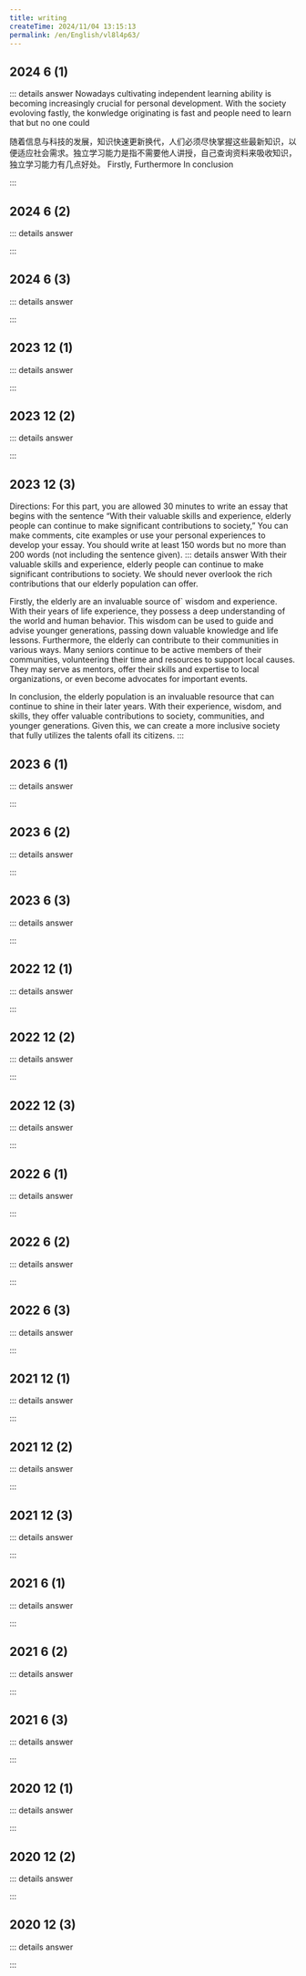 ```yaml
---
title: writing
createTime: 2024/11/04 13:15:13
permalink: /en/English/vl8l4p63/
---
```

## 2024 6 (1)

::: details answer
Nowadays cultivating independent learning ability is becoming increasingly crucial for personal development.
With the society evoloving fastly, the konwledge originating is fast and people need to learn that but no one could

随着信息与科技的发展，知识快速更新换代，人们必须尽快掌握这些最新知识，以便适应社会需求。独立学习能力是指不需要他人讲授，自己查询资料来吸收知识，独立学习能力有几点好处。
Firstly,
Furthermore
In conclusion

:::

## 2024 6 (2)

::: details answer

:::

## 2024 6 (3)

::: details answer

:::

## 2023 12 (1)

::: details answer

:::

## 2023 12 (2)

::: details answer

:::

## 2023 12 (3)
Directions: For this part, you are allowed 30 minutes to write an essay that begins with the sentence “With their valuable skills and experience, elderly people can continue to make significant contributions to society,” You can make comments, cite examples or use your personal experiences to develop your essay. You should write at least 150 words but no more than 200 words (not including the sentence given).
::: details answer
 With their valuable skills and experience, elderly people can continue to make significant contributions to society. We should never overlook the rich contributions that our elderly population can offer.

 Firstly, the elderly are an invaluable source of` wisdom and experience. With their years of life experience, they possess a deep understanding of the world and human behavior. This wisdom can be used to guide and advise younger generations, passing down valuable knowledge and life lessons. Furthermore, the elderly can contribute to their communities in various ways. Many seniors continue to be active members of their communities, volunteering their time and resources to support local causes. They may serve as mentors, offer their skills and expertise to local organizations, or even become advocates for important events.

 In conclusion, the elderly population is an invaluable resource that can continue to shine in their later years. With their experience, wisdom, and skills, they offer valuable contributions to society, communities, and younger generations. Given this, we can create a more inclusive society that fully utilizes the talents ofall its citizens.
:::

## 2023 6 (1)

::: details answer

:::

## 2023 6 (2)

::: details answer

:::

## 2023 6 (3)

::: details answer

:::

## 2022 12 (1)

::: details answer

:::

## 2022 12 (2)

::: details answer

:::

## 2022 12 (3)

::: details answer

:::

## 2022 6 (1)

::: details answer

:::

## 2022 6 (2)

::: details answer

:::

## 2022 6 (3)

::: details answer

:::

## 2021 12 (1)

::: details answer

:::

## 2021 12 (2)

::: details answer

:::

## 2021 12 (3)

::: details answer

:::

## 2021 6 (1)

::: details answer

:::

## 2021 6 (2)

::: details answer

:::

## 2021 6 (3)

::: details answer

:::

## 2020 12 (1)

::: details answer

:::

## 2020 12 (2)

::: details answer

:::

## 2020 12 (3)

::: details answer

:::
